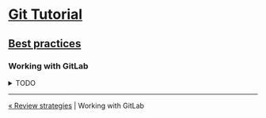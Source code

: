 # [Git Tutorial](../README.md)

## [Best practices](README.md)

### Working with GitLab

<details><summary>TODO</summary><p>

Work in progress...

</p></details>

---
[« Review strategies](2-review-strategies.md) | Working with GitLab
